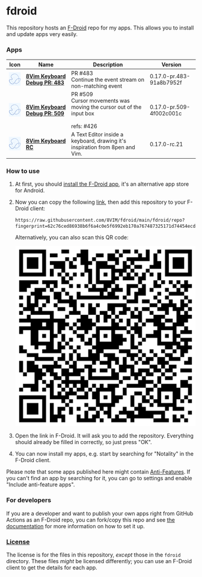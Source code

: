 # fdroid
This repository hosts an [F-Droid](https://f-droid.org/) repo for my apps. This allows you to install and update apps very easily.

### Apps

<!-- This table is auto-generated. Do not edit -->
| Icon | Name | Description | Version |
| --- | --- | --- | --- |
| <a href="https://github.com/8VIM/8VIM"><img src="fdroid/repo/inc.flide.vi8.pr483/en-US/icon.png" alt="8Vim Keyboard Debug PR: 483 icon" width="36px" height="36px"></a> | [**8Vim Keyboard Debug PR: 483**](https://github.com/8VIM/8VIM) | PR #483<br />Continue the event stream on non-matching event | 0.17.0-pr.483-91a8b7952f |
| <a href="https://github.com/8VIM/8VIM"><img src="fdroid/repo/inc.flide.vi8.pr509/en-US/icon.png" alt="8Vim Keyboard Debug PR: 509 icon" width="36px" height="36px"></a> | [**8Vim Keyboard Debug PR: 509**](https://github.com/8VIM/8VIM) | PR #509<br />Cursor movements was moving the cursor out of the input box<br /><br />refs: #426 | 0.17.0-pr.509-4f002c001c |
| <a href="https://github.com/8VIM/8VIM"><img src="fdroid/repo/inc.flide.vi8.rc/en-US/icon.png" alt="8Vim Keyboard RC icon" width="36px" height="36px"></a> | [**8Vim Keyboard RC**](https://github.com/8VIM/8VIM) | A Text Editor inside a keyboard, drawing it's inspiration from 8pen and Vim.  | 0.17.0-rc.21 |
<!-- end apps table --><!-- end apps table --><!-- end apps table --><!-- end apps table --><!-- end apps table --><!-- end apps table --><!-- end apps table --><!-- end apps table --><!-- end apps table --><!-- end apps table --><!-- end apps table --><!-- end apps table --><!-- end apps table --><!-- end apps table -->

### How to use
1. At first, you should [install the F-Droid app](https://f-droid.org/), it's an alternative app store for Android.
2. Now you can copy the following [link](https://raw.githubusercontent.com/xarantolus/fdroid/main/fdroid/repo?fingerprint=080898ae4309aeceb58915e43a4b7c4a3e2cda40c91738e2c02f58339ab2fbd7), then add this repository to your F-Droid client:

    ```
    https://raw.githubusercontent.com/8VIM/fdroid/main/fdroid/repo?fingerprint=62c76ced86938b6f6a4c0e5f6992eb170a767487325171d74454ecd924c6408d
    ```

    Alternatively, you can also scan this QR code:

    <p align="center">
      <img src=".github/qrcode.png?raw=true" alt="F-Droid repo QR code"/>
    </p>

3. Open the link in F-Droid. It will ask you to add the repository. Everything should already be filled in correctly, so just press "OK".
4. You can now install my apps, e.g. start by searching for "Notality" in the F-Droid client.

Please note that some apps published here might contain [Anti-Features](https://f-droid.org/en/docs/Anti-Features/). If you can't find an app by searching for it, you can go to settings and enable "Include anti-feature apps".

### For developers
If you are a developer and want to publish your own apps right from GitHub Actions as an F-Droid repo, you can fork/copy this repo and see  [the documentation](setup.md) for more information on how to set it up.

### [License](LICENSE)
The license is for the files in this repository, *except* those in the `fdroid` directory. These files *might* be licensed differently; you can use an F-Droid client to get the details for each app.
